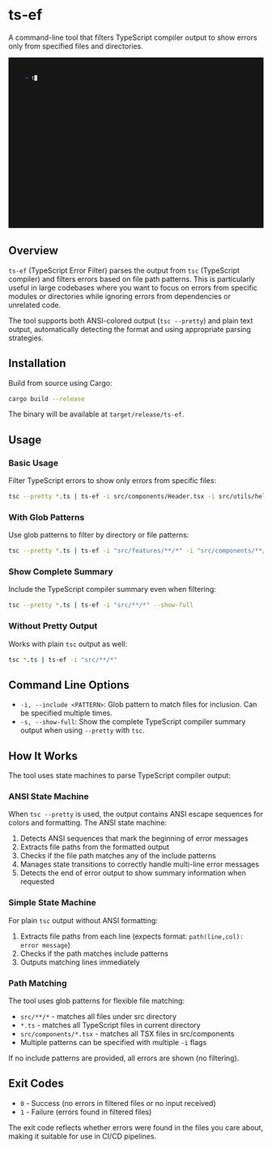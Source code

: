 # ts-ef

A command-line tool that filters TypeScript compiler output to show errors only from specified files and directories.

![Demo](/demo.gif)

## Overview

`ts-ef` (TypeScript Error Filter) parses the output from `tsc` (TypeScript compiler) and filters errors based on file path patterns. This is particularly useful in large codebases where you want to focus on errors from specific modules or directories while ignoring errors from dependencies or unrelated code.

The tool supports both ANSI-colored output (`tsc --pretty`) and plain text output, automatically detecting the format and using appropriate parsing strategies.

## Installation

Build from source using Cargo:

```bash
cargo build --release
```

The binary will be available at `target/release/ts-ef`.

## Usage

### Basic Usage

Filter TypeScript errors to show only errors from specific files:

```bash
tsc --pretty *.ts | ts-ef -i src/components/Header.tsx -i src/utils/helpers.ts
```

### With Glob Patterns

Use glob patterns to filter by directory or file patterns:

```bash
tsc --pretty *.ts | ts-ef -i "src/features/**/*" -i "src/components/**/*"
```

### Show Complete Summary

Include the TypeScript compiler summary even when filtering:

```bash
tsc --pretty *.ts | ts-ef -i "src/**/*" --show-full
```

### Without Pretty Output

Works with plain `tsc` output as well:

```bash
tsc *.ts | ts-ef -i "src/**/*"
```

## Command Line Options

- `-i, --include <PATTERN>`: Glob pattern to match files for inclusion. Can be specified multiple times.
- `-s, --show-full`: Show the complete TypeScript compiler summary output when using `--pretty` with `tsc`.

## How It Works

The tool uses state machines to parse TypeScript compiler output:

### ANSI State Machine

When `tsc --pretty` is used, the output contains ANSI escape sequences for colors and formatting. The ANSI state machine:

1. Detects ANSI sequences that mark the beginning of error messages
2. Extracts file paths from the formatted output
3. Checks if the file path matches any of the include patterns
4. Manages state transitions to correctly handle multi-line error messages
5. Detects the end of error output to show summary information when requested

### Simple State Machine

For plain `tsc` output without ANSI formatting:

1. Extracts file paths from each line (expects format: `path(line,col): error message`)
2. Checks if the path matches include patterns
3. Outputs matching lines immediately

### Path Matching

The tool uses glob patterns for flexible file matching:

- `src/**/*` - matches all files under src directory
- `*.ts` - matches all TypeScript files in current directory
- `src/components/*.tsx` - matches all TSX files in src/components
- Multiple patterns can be specified with multiple `-i` flags

If no include patterns are provided, all errors are shown (no filtering).

## Exit Codes

- `0` - Success (no errors in filtered files or no input received)
- `1` - Failure (errors found in filtered files)

The exit code reflects whether errors were found in the files you care about, making it suitable for use in CI/CD pipelines.


